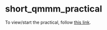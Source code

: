 # short_qmmm_practical
To view/start the practical, follow [this link](http://htmlpreview.github.io/?https://github.com/marcvanderkamp/qmmm_practical_short/blob/master/index.html).
